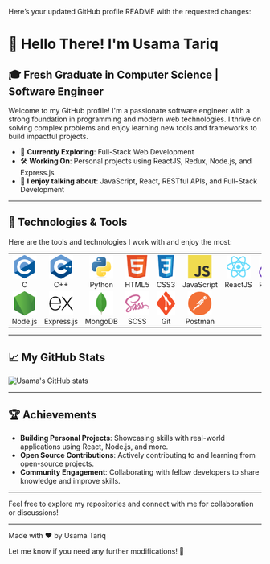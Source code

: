Here’s your updated GitHub profile README with the requested changes:  

# 👋 Hello There! I'm Usama Tariq  

## 🎓 Fresh Graduate in Computer Science | Software Engineer  

Welcome to my GitHub profile! I'm a passionate software engineer with a strong foundation in programming and modern web technologies. I thrive on solving complex problems and enjoy learning new tools and frameworks to build impactful projects.  

- 🚀 **Currently Exploring**: Full-Stack Web Development  
- 🛠️ **Working On**: Personal projects using ReactJS, Redux, Node.js, and Express.js  
- 💬 **I enjoy talking about**: JavaScript, React, RESTful APIs, and Full-Stack Development  

---

## 🔧 Technologies & Tools  

Here are the tools and technologies I work with and enjoy the most:  

<table>
  <tr>
    <td align="center" width="96">
      <a href="#usama-tech">
        <img src="https://raw.githubusercontent.com/devicons/devicon/master/icons/c/c-original.svg" width="48" height="48" alt="C" />
      </a>
      <br>C
    </td>
    <td align="center" width="96">
      <a href="#usama-tech">
        <img src="https://raw.githubusercontent.com/devicons/devicon/master/icons/cplusplus/cplusplus-original.svg" width="48" height="48" alt="C++" />
      </a>
      <br>C++
    </td>
    <td align="center" width="96">
      <a href="#usama-tech">
        <img src="https://raw.githubusercontent.com/devicons/devicon/master/icons/python/python-original.svg" width="48" height="48" alt="Python" />
      </a>
      <br>Python
    </td>
    <td align="center" width="96">
      <a href="#usama-tech">
        <img src="https://raw.githubusercontent.com/devicons/devicon/master/icons/html5/html5-original.svg" width="48" height="48" alt="HTML5" />
      </a>
      <br>HTML5
    </td>
    <td align="center" width="96">
      <a href="#usama-tech">
        <img src="https://raw.githubusercontent.com/devicons/devicon/master/icons/css3/css3-original.svg" width="48" height="48" alt="CSS3" />
      </a>
      <br>CSS3
    </td>
    <td align="center" width="96">
      <a href="#usama-tech">
        <img src="https://raw.githubusercontent.com/devicons/devicon/master/icons/javascript/javascript-original.svg" width="48" height="48" alt="JavaScript" />
      </a>
      <br>JavaScript
    </td>
    <td align="center" width="96">
      <a href="#usama-tech">
        <img src="https://raw.githubusercontent.com/devicons/devicon/master/icons/react/react-original.svg" width="48" height="48" alt="ReactJS" />
      </a>
      <br>ReactJS
    </td>
    <td align="center" width="96">
      <a href="#usama-tech">
        <img src="https://raw.githubusercontent.com/devicons/devicon/master/icons/redux/redux-original.svg" width="48" height="48" alt="Redux" />
      </a>
      <br>Redux
    </td>
  </tr>
  <tr>
    <td align="center" width="96">
      <a href="#usama-tech">
        <img src="https://raw.githubusercontent.com/devicons/devicon/master/icons/nodejs/nodejs-original.svg" width="48" height="48" alt="Node.js" />
      </a>
      <br>Node.js
    </td>
    <td align="center" width="96">
      <a href="#usama-tech">
        <img src="https://raw.githubusercontent.com/devicons/devicon/master/icons/express/express-original.svg" width="48" height="48" alt="Express.js" />
      </a>
      <br>Express.js
    </td>
    <td align="center" width="96">
      <a href="#usama-tech">
        <img src="https://raw.githubusercontent.com/devicons/devicon/master/icons/mongodb/mongodb-original.svg" width="48" height="48" alt="MongoDB" />
      </a>
      <br>MongoDB
    </td>
    <td align="center" width="96">
      <a href="#usama-tech">
        <img src="https://raw.githubusercontent.com/devicons/devicon/master/icons/sass/sass-original.svg" width="48" height="48" alt="SCSS" />
      </a>
      <br>SCSS
    </td>
    <td align="center" width="96">
      <a href="#usama-tech">
        <img src="https://raw.githubusercontent.com/devicons/devicon/master/icons/git/git-original.svg" width="48" height="48" alt="Git" />
      </a>
      <br>Git
    </td>
    <td align="center" width="96">
      <a href="#usama-tech">
        <img src="https://raw.githubusercontent.com/devicons/devicon/master/icons/postman/postman-original.svg" width="48" height="48" alt="Postman" />
      </a>
      <br>Postman
    </td>
  </tr>
</table>

---

## 📈 My GitHub Stats  

![Usama's GitHub stats](https://github-readme-stats.vercel.app/api?username=UsamaTariq&show_icons=true&count_private=true&theme=radical)  

---

## 🏆 Achievements  

- **Building Personal Projects**: Showcasing skills with real-world applications using React, Node.js, and more.  
- **Open Source Contributions**: Actively contributing to and learning from open-source projects.  
- **Community Engagement**: Collaborating with fellow developers to share knowledge and improve skills.  

---

Feel free to explore my repositories and connect with me for collaboration or discussions!  

---

Made with ❤️ by Usama Tariq  

Let me know if you need any further modifications! 🚀
